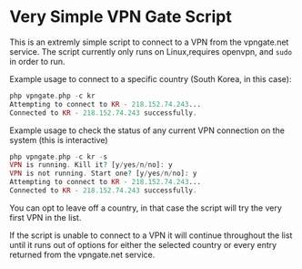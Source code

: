 Very Simple VPN Gate Script
===================


This is an extremly simple script to connect to a VPN from the vpngate.net service. The script currently only runs on Linux,requires openvpn, and `sudo` in order to run.

Example usage to connect to a specific country (South Korea, in this case):


```php
php vpngate.php -c kr
Attempting to connect to KR - 218.152.74.243...
Connected to KR - 218.152.74.243 successfully.
```

Example usage to check the status of any current VPN connection on the system (this is interactive)

```php
php vpngate.php -c kr -s
VPN is running. Kill it? [y/yes/n/no]: y
VPN is not running. Start one? [y/yes/n/no]: y
Attempting to connect to KR - 218.152.74.243...
Connected to KR - 218.152.74.243 successfully.
```

You can opt to leave off a country, in that case the script will try the very first VPN in the list.

If the script is unable to connect to a VPN it will continue throughout the list until it runs out of options for either the selected country or every entry returned from the vpngate.net service.
